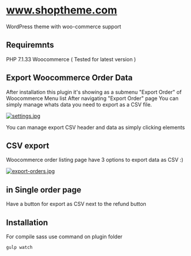 # www.shoptheme.com
WordPress theme with woo-commerce support

## Requiremnts
PHP 7.1.33
Woocommerce ( Tested for latest version )

## Export Woocommerce Order Data
After installation this plugin it's showing as a submenu "Export Order" of Woocommerce Menu list
After navigating "Export Order" page You can simply manage whats data you need to export as a CSV file.

[![settings.jpg](https://i.postimg.cc/JhY8Dnf8/settings.jpg)](https://postimg.cc/kVSzLnMY)

You can manage export CSV header and data as simply clicking elements

## CSV export
Woocommerce order listing page have 3 options to export data as CSV :)

[![export-orders.jpg](https://i.postimg.cc/K8NkWPM5/export-orders.jpg)](https://postimg.cc/BjjnL1N8)

## in Single order page
Have a button for export as CSV next to the refund button

## Installation
For compile sass use command on plugin folder

```bash
gulp watch
```

